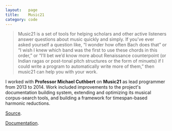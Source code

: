 ```yaml
---
layout:   page
title:    Music21
category: code
---
```


> Music21 is a set of tools for helping scholars and other active listeners
> answer questions about music quickly and simply. If you’ve ever asked
> yourself a question like, “I wonder how often Bach does that” or “I wish I
> knew which band was the first to use these chords in this order,” or “I’ll
> bet we’d know more about Renaissance counterpoint (or Indian ragas or
> post-tonal pitch structures or the form of minuets) if I could write a
> program to automatically write more of them,” then music21 can help you with
> your work.

I worked with **Professor Michael Cuthbert** on **Music21** as lead programmer
from 2013 to 2014. Work included improvements to the project's
documentation building system, extending and optimizing its musical
corpus-search tools, and building a framework for timespan-based harmonic
reductions.

[Source](http://web.mit.edu/music21/).

[Documentation](https://github.com/cuthbertLab/music21).